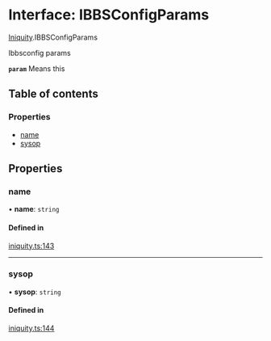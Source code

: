 # Interface: IBBSConfigParams

[Iniquity](../modules/Iniquity.md).IBBSConfigParams

Ibbsconfig params

**`param`** Means this

## Table of contents

### Properties

- [name](Iniquity.IBBSConfigParams.md#name)
- [sysop](Iniquity.IBBSConfigParams.md#sysop)

## Properties

### name

• **name**: `string`

#### Defined in

[iniquity.ts:143](https://github.com/iniquitybbs/iniquity/blob/1e096e6/packages/core/src/iniquity.ts#L143)

___

### sysop

• **sysop**: `string`

#### Defined in

[iniquity.ts:144](https://github.com/iniquitybbs/iniquity/blob/1e096e6/packages/core/src/iniquity.ts#L144)
